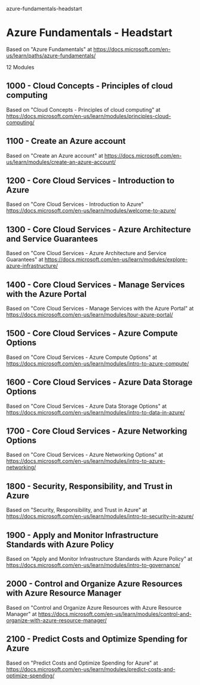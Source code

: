 azure-fundamentals-headstart
# Azure Fundamentals - Headstart

Based on "Azure Fundamentals" at https://docs.microsoft.com/en-us/learn/paths/azure-fundamentals/

12 Modules

## 1000 - Cloud Concepts - Principles of cloud computing

Based on "Cloud Concepts - Principles of cloud computing" at https://docs.microsoft.com/en-us/learn/modules/principles-cloud-computing/

## 1100 - Create an Azure account

Based on "Create an Azure account" at https://docs.microsoft.com/en-us/learn/modules/create-an-azure-account/

## 1200 - Core Cloud Services - Introduction to Azure

Based on "Core Cloud Services - Introduction to Azure" https://docs.microsoft.com/en-us/learn/modules/welcome-to-azure/

## 1300 - Core Cloud Services - Azure Architecture and Service Guarantees

Based on "Core Cloud Services - Azure Architecture and Service Guarantees" at https://docs.microsoft.com/en-us/learn/modules/explore-azure-infrastructure/

## 1400 - Core Cloud Services - Manage Services with the Azure Portal

Based on "Core Cloud Services - Manage Services with the Azure Portal" at https://docs.microsoft.com/en-us/learn/modules/tour-azure-portal/

## 1500 - Core Cloud Services - Azure Compute Options

Based on "Core Cloud Services - Azure Compute Options" at https://docs.microsoft.com/en-us/learn/modules/intro-to-azure-compute/

## 1600 - Core Cloud Services - Azure Data Storage Options

Based on "Core Cloud Services - Azure Data Storage Options" at https://docs.microsoft.com/en-us/learn/modules/intro-to-data-in-azure/

## 1700 - Core Cloud Services - Azure Networking Options

Based on "Core Cloud Services - Azure Networking Options" at https://docs.microsoft.com/en-us/learn/modules/intro-to-azure-networking/

## 1800 - Security, Responsibility, and Trust in Azure

Based on "Security, Responsibility, and Trust in Azure" at https://docs.microsoft.com/en-us/learn/modules/intro-to-security-in-azure/

## 1900 - Apply and Monitor Infrastructure Standards with Azure Policy

Based on "Apply and Monitor Infrastructure Standards with Azure Policy" at https://docs.microsoft.com/en-us/learn/modules/intro-to-governance/

## 2000 - Control and Organize Azure Resources with Azure Resource Manager

Based on "Control and Organize Azure Resources with Azure Resource Manager" at https://docs.microsoft.com/en-us/learn/modules/control-and-organize-with-azure-resource-manager/

## 2100 - Predict Costs and Optimize Spending for Azure

Based on "Predict Costs and Optimize Spending for Azure" at https://docs.microsoft.com/en-us/learn/modules/predict-costs-and-optimize-spending/
